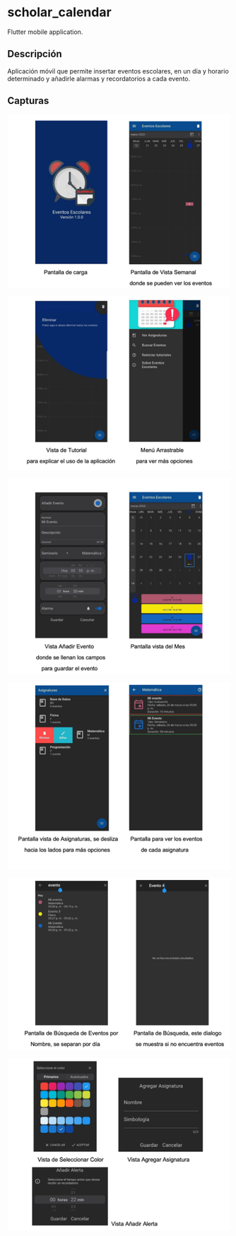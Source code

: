 # scholar_calendar

Flutter mobile application.

## Descripción

Aplicación móvil que permite insertar eventos escolares, en un día y horario determinado y añadirle alarmas y recordatorios a cada evento.

## Capturas
![](https://github.com/leonardo0823/imges/blob/main/1.png?raw=true)

![](https://github.com/leonardo0823/imges/blob/main/2.png?raw=true)

![](https://github.com/leonardo0823/imges/blob/main/3.png?raw=true)

![](https://github.com/leonardo0823/imges/blob/main/4.png?raw=true)

![](https://github.com/leonardo0823/imges/blob/main/5.png?raw=true)

![](https://github.com/leonardo0823/imges/blob/main/6.png?raw=true)